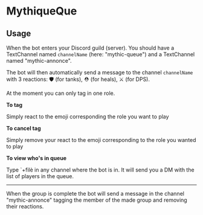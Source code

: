 # MythiqueQue

## Usage ##

When the bot enters your Discord guild (server). You should have a TextChannel named `channelName` (here: "mythic-queue") and a TextChannel named "mythic-annonce".

The bot will then automatically send a message to the channel `channelName` with 3 reactions:
:shield: (for tanks), ⛑️ (for heals), :crossed_swords: (for DPS).

At the moment you can only tag in one role. 

**To tag**

Simply react to the emoji corresponding the role you want to play

**To cancel tag**

Simply remove your react to the emoji corresponding to the role you wanted to play

**To view who's in queue**

Type `+filè  in any channel where the bot is in. It will send you a DM with the list of players in the queue.

_________________________________________________________________________________________________________________

When the group is complete the bot will send a message in the channel "mythic-annonce" tagging the member of the made group and removing their reactions.
